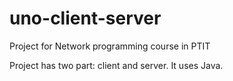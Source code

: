 # uno-client-server
Project for Network programming course in PTIT

Project has two part: client and server. It uses Java. 
